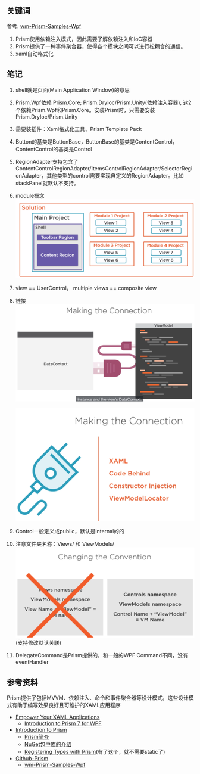 

## 关键词

参考: [wm-Prism-Samples-Wpf](https://github.com/wumin199/wm-Prism-Samples-Wpf)

1. Prism使用依赖注入模式，因此需要了解依赖注入和IoC容器
2. Prism提供了一种事件聚合器，使得各个模块之间可以进行松耦合的通信。
3. xaml自动格式化


## 笔记

1. shell就是页面(Main Application Window)的意思
2. Prism.Wpf依赖 Prism.Core; Prism.DryIoc/Prism.Unity(依赖注入容器), 这2个依赖Prism.Wpf和Prism.Core。安装Prism时，只需要安装Prism.DryIoc/Prism.Unity
3. 需要装插件：Xaml格式化工具、Prism Template Pack
4. Button的基类是ButtonBase，ButtonBase的基类是ContentControl，ContentControl的基类是Control
5. RegionAdapter支持包含了ContentControlRegionAdapter/ItemsControlRegionAdapter/SelectorRegionAdapter，其他类型的control需要实现自定义的RegionAdapter。比如stackPanel就默认不支持。
6. module概念
   ![](./images/solution_in_prism.png)
7. view == UserControl。 multiple views  == composite view
8. 链接
   ![](./images/making%20the%20connection.png)

   ![](./images/making%20the%20connection2.png)
9. Control一般定义成public，默认是internal的的
10. 注意文件夹名称：Views/ 和 ViewModels/
    ![](./images/changing%20the%20conversion.png)(支持修改默认关联)
11. DelegateCommand是Prism提供的，和一般的WPF Command不同，没有eventHandler

## 参考资料

Prism提供了包括MVVM、依赖注入、命令和事件聚合器等设计模式，这些设计模式有助于编写效果良好且可维护的XAML应用程序

- [Empower Your XAML Applications](https://prismlibrary.com/)
  - [Introduction to Prism 7 for WPF](https://www.pluralsight.com/courses/prism-wpf-introduction?clickid=ROdXhfRqWxyKR8EwyXTfu3VWUkswMXxvG0ebWo0&irgwc=1&mpid=2385426&aid=7010a000001xAKZAA2&utm_medium=digital_affiliate&utm_campaign=2385426&utm_source=impactradius)
- [Introduction to Prism](https://prismlibrary.github.io/docs/)
  - [Prism简介](https://csharpshare.com/articles/framework/prism-doc/index.html)
  - [NuGet包中库的介绍](https://csharpshare.com/articles/framework/prism-doc/getting-started/NuGet-Packages.html)
  - [Registering Types with Prism](https://csharpshare.com/articles/framework/prism-doc/dependency-injection/registering-types.html)(有了这个，就不需要static了)
- [Github-Prism](https://github.com/PrismLibrary/Prism)
  - [wm-Prism-Samples-Wpf](https://github.com/wumin199/wm-Prism-Samples-Wpf)